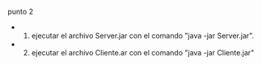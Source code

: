 punto 2


- 1) ejecutar el archivo Server.jar con el comando "java -jar Server.jar".
- 2) ejecutar el archivo Cliente.ar con el comando "java -jar Cliente.jar"
